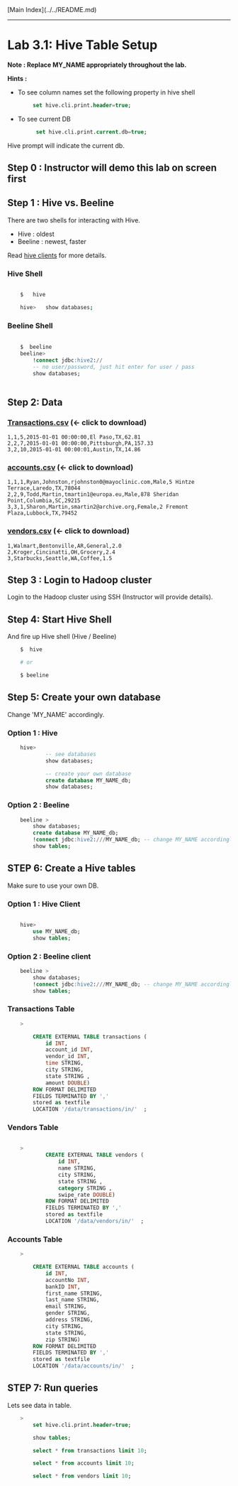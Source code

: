 <link rel='stylesheet' href='../../assets/css/main.css'/>
[Main Index](../../README.md)

-----

# Lab 3.1: Hive Table Setup

**Note : Replace MY_NAME appropriately throughout the lab.** 

**Hints :** 

* To see column names set the following property in hive shell
```sql
        set hive.cli.print.header=true;
```

* To see current DB 
```sql
         set hive.cli.print.current.db=true;
```
Hive prompt will indicate the current db.


## Step 0 : Instructor will demo this lab on screen first

## Step 1 : Hive vs. Beeline
There are two shells for interacting with Hive.
* Hive : oldest 
* Beeline : newest, faster

Read  [hive clients](../README.md) for more details.

### Hive Shell
```bash

    $   hive

    hive>   show databases;
```

### Beeline Shell
```sql
    
    $  beeline
    beeline>   
        !connect jdbc:hive2://
        -- no user/password, just hit enter for user / pass
        show databases;
       
```

## Step 2: Data
### [Transactions.csv](../../data/cc-data/transactions.csv) (<- click to download)
```
1,1,5,2015-01-01 00:00:00,El Paso,TX,62.81
2,2,7,2015-01-01 00:00:00,Pittsburgh,PA,157.33
3,2,10,2015-01-01 00:00:01,Austin,TX,14.86
```

### [accounts.csv](../../data/cc-data/accounts.csv) (<- click to download)
```
1,1,1,Ryan,Johnston,rjohnston0@mayoclinic.com,Male,5 Hintze Terrace,Laredo,TX,78044
2,2,9,Todd,Martin,tmartin1@europa.eu,Male,878 Sheridan Point,Columbia,SC,29215
3,3,1,Sharon,Martin,smartin2@archive.org,Female,2 Fremont Plaza,Lubbock,TX,79452
```

### [vendors.csv](../../data/cc-data/vendors.csv) (<- click to download)
```
1,Walmart,Bentonville,AR,General,2.0
2,Kroger,Cincinatti,OH,Grocery,2.4
3,Starbucks,Seattle,WA,Coffee,1.5
```

## Step 3 : Login to Hadoop cluster
Login to the Hadoop cluster using SSH  (Instructor will provide details).

## Step 4: Start Hive Shell

And fire up Hive shell (Hive / Beeline)

```bash
    $  hive

    # or 

    $ beeline
```

## Step 5: Create your own database
Change 'MY_NAME' accordingly.

### Option 1 : Hive
```sql
    hive>    
            -- see databases
            show databases;

            -- create your own database
            create database MY_NAME_db;
            show databases;
```

### Option 2 : Beeline
```sql
    beeline > 
        show databases;
        create database MY_NAME_db;
        !connect jdbc:hive2:///MY_NAME_db; -- change MY_NAME accordingly
        show tables;
```

## STEP 6: Create a Hive tables

Make sure to use your own DB.

### Option 1 : Hive Client
```sql

    hive>
        use MY_NAME_db;
        show tables;

```

### Option 2 : Beeline client
```sql
    beeline > 
        show databases;
        !connect jdbc:hive2:///MY_NAME_db; -- change MY_NAME accordingly
        show tables;
```

### Transactions Table

```sql
    > 

        CREATE EXTERNAL TABLE transactions (
            id INT,
            account_id INT,
            vendor_id INT,
            time STRING,
            city STRING,
            state STRING ,
            amount DOUBLE)
        ROW FORMAT DELIMITED
        FIELDS TERMINATED BY ','
        stored as textfile
        LOCATION '/data/transactions/in/'  ;

```

### Vendors Table

```sql

    >
            CREATE EXTERNAL TABLE vendors (
                id INT,
                name STRING,
                city STRING,
                state STRING ,
                category STRING ,
                swipe_rate DOUBLE)
            ROW FORMAT DELIMITED
            FIELDS TERMINATED BY ','
            stored as textfile
            LOCATION '/data/vendors/in/'  ;


```

### Accounts Table

```sql
    >

        CREATE EXTERNAL TABLE accounts (
            id INT,
            accountNo INT,
            bankID INT,
            first_name STRING,
            last_name STRING,
            email STRING,
            gender STRING,
            address STRING,
            city STRING,
            state STRING,
            zip STRING)
        ROW FORMAT DELIMITED
        FIELDS TERMINATED BY ','
        stored as textfile
        LOCATION '/data/accounts/in/'  ;

```



## STEP 7:  Run queries
Lets see data in table.
```sql
    >  
        set hive.cli.print.header=true;

        show tables;

        select * from transactions limit 10;

        select * from accounts limit 10;

        select * from vendors limit 10;
```



